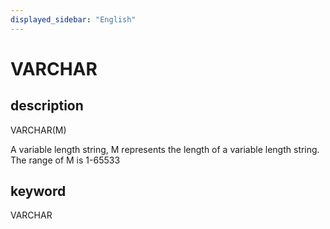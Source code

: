 ```yaml
---
displayed_sidebar: "English"
---
```


# VARCHAR

## description

VARCHAR(M)

A variable length string, M represents the length of a variable length string. The range of M is 1-65533

## keyword

VARCHAR
